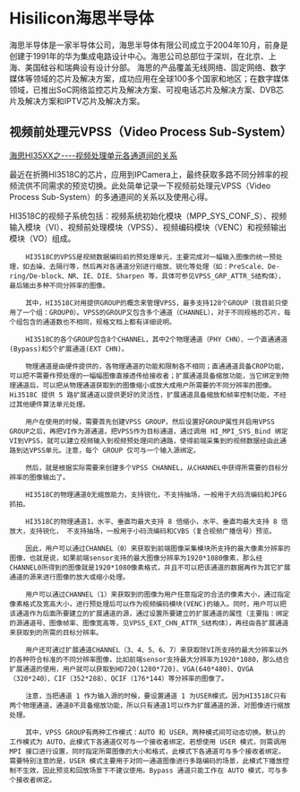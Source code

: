 # Hisilicon海思半导体

海思半导体是一家半导体公司，海思半导体有限公司成立于2004年10月，前身是创建于1991年的华为集成电路设计中心。海思公司总部位于深圳，在北京、上海、美国硅谷和瑞典设有设计分部。
海思的产品覆盖无线网络、固定网络、数字媒体等领域的芯片及解决方案，成功应用在全球100多个国家和地区；在数字媒体领域，已推出SoC网络监控芯片及解决方案、可视电话芯片及解决方案、DVB芯片及解决方案和IPTV芯片及解决方案。


## 视频前处理元VPSS（Video Process Sub-System）
[海思HI35XX之----视频处理单元各通道间的关系 ](https://www.cnblogs.com/cyyljw/p/6861593.html)

最近在折腾HI3518C的芯片，应用到IPCamera上，最终获取多路不同分辨率的视频流供不同需求的预览切换。此处简单记录一下视频前处理元VPSS（Video Process Sub-System）的多通道间的关系以及使用心得。

HI3518C的视频子系统包括：视频系统初始化模块（MPP_SYS_CONF_S）、视频输入模块（VI）、视频前处理模块（VPSS）、视频编码模块（VENC）和视频输出模块（VO）组成。

        HI3518C的VPSS是视频数据编码前的预处理单元，主要完成对一幅输入图像的统一预处理，如去噪、去隔行等，然后再对各通道分别进行缩放、锐化等处理（如：PreScale、De-ring/De-block、NR、IE、DIE、Sharpen 等，具体可参见VPSS_GRP_ATTR_S结构体），最后输出多种不同分辨率的图像。
        
        其中，HI3518C对用提供GROUP的概念来管理VPSS，最多支持128个GROUP（我目前只使用了一个组：GROUP0）。VPSS的GROUP又包含多个通道（CHANNEL），对于不同规格的芯片，每个组包含的通道数也不相同，规格文档上都有详细说明。
        
        HI3518C的各个GROUP包含8个CHANNEL，其中2个物理通道（PHY CHN）、一个直通通道(Bypass)和5个扩展通道(EXT CHN)。
        
        物理通道是由硬件提供的，各物理通道的功能和限制各不相同；直通通道具备CROP功能，可以把不需要作预处理的一幅幅图像直接透传给接收者；扩展通道具备缩放功能，当它绑定到物理通道后，可以把从物理通道获取到的图像缩小或放大成用户所需要的不同分辨率的图像。Hi3518C 提供 5 路扩展通道以提供更好的灵活性，扩展通道具备缩放和帧率控制功能，不经过其他硬件算法单元处理。
        
        用户在使用的时候，需要首先创建VPSS GROUP，然后设置好GROUP属性并启用VPSS GROUP之后，再把VI作为源通道，把VPSS作为目标通道，通过调用 HI_MPI_SYS_Bind 绑定VI到VPSS，就可以建立视频输入到视频预处理间的通路，使得前端采集到的视频数据经由此通路到达VPSS单元。注意，每个 GROUP 仅可与一个输入源绑定。
        
        然后，就是根据实际需要来创建多个VPSS CHANNEL，从CHANNEL中获得所需要的目标分辨率的图像输出了。
        
        HI3518C的物理通道0无缩放能力，支持锐化，不支持抽场，一般用于大码流编码和JPEG抓拍。
        
        HI3518C的物理通道1，水平、垂直均最大支持 8 倍缩小，水平、垂直均最大支持 8 倍放大，支持锐化， 不支持抽场，一般用于小码流编码和CVBS（复合视频广播信号）预览。
        
        因此，用户可以通过CHANNEL（0）来获取到前端图像采集模块所支持的最大像素分辨率的图像，也就是说，如果前端sensor支持的最大图像分辨率为1920*1080像素，那么经CHANNEL0所得到的图像就是1920*1080像素格式，并且不可以把该通道的数据再作为其它扩展通道的源来进行图像的放大或缩小处理。
        
        用户可以通过CHANNEL（1）来获取到的图像为用户任意指定的合法的像素大小，通过指定像素格式及宽高大小，进行预处理后可以作为视频编码模块(VENC)的输入。同时，用户可以把该通道作为后面所要建立的扩展通道的源，通过设置所要建立的扩展通道的属性（主要指：绑定的源通道号、图像帧率、图像宽高等，见VPSS_EXT_CHN_ATTR_S结构体），再经由各扩展通道来获取到的所需的目标分辨率。
        
        用户还可通过扩展通道CHANNEL（3、4、5、6、7）来获取除VI所支持的最大分辨率以外的各种符合标准的不同分辨率图像，比如前端sensor支持最大分辨率为1920*1080，那么结合扩展通道的使用，用户就可以获取到HD720(1280*720)、VGA(640*480)、QVGA（320*240）、CIF（352*288）、QCIF（176*144）等分辨率的图像了。
        
        注意，当把通道 1 作为输入源的时候，要设置通道 1 为USER模式。因为HI3518C只有两个物理通道，通道0不具备缩放功能，所以只有通道1可以作为扩展通道的源，对图像进行缩放处理。
        
        其中，VPSS GROUP有两种工作模式：AUTO 和 USER，两种模式间可动态切换。默认的工作模式为 AUTO，此模式下各通道仅可与一个接收者绑定。若想使用 USER 模式，则需调用 MPI 接口进行设置，同时指定所需图像的大小和格式，此模式下各通道可与多个接收者绑定。需要特别注意的是，USER 模式主要用于对同一通道图像进行多路编码的场景，此模式下播放控制不生效，因此预览和回放场景下不建议使用。Bypass 通道只能工作在 AUTO 模式，可与多个接收者绑定。
        
